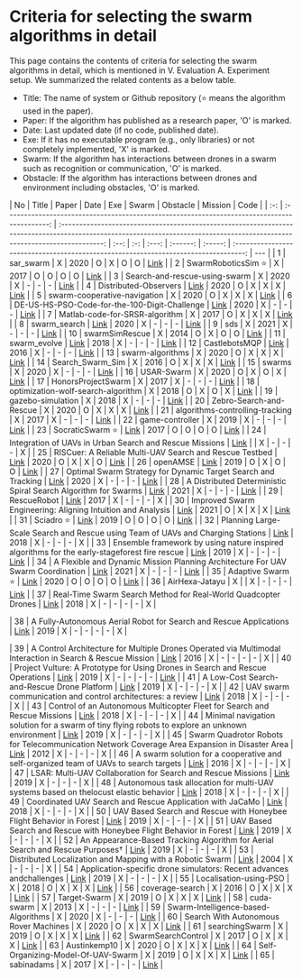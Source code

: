 # Criteria for selecting the swarm algorithms in detail

This page contains the contents of criteria for selecting the swarm algorithms in detail, which is mentioned in V. Evaluation A. Experiment setup.
We summarized the related contents as a below table.

- Title: The name of system or Github repository (:star: means the algorithm used in the paper).
- Paper: If the algorithm has published as a research paper, 'O' is marked.
- Date: Last updated date (if no code, published date).
- Exe: If it has no executable program (e.g., only libraries) or not completely implemented, 'X' is marked.
- Swarm: If the algorithm has interactions between drones in a swarm such as recognition or communication, 'O' is marked.
- Obstacle: If the algorithm has interactions between drones and environment including obstacles, 'O' is marked.

| No  |                                            Title                                             |                                                                                   Paper                                                                                    | Date | Exe | Swarm | Obstacle | Mission |                                        Code                                         |
| :-: | :------------------------------------------------------------------------------------------: | :------------------------------------------------------------------------------------------------------------------------------------------------------------------------: | :--: | :-: | :---: | :------: | :-----: | :---------------------------------------------------------------------------------: | --- |
|  1  |                                          sar_swarm                                           |                                                                                     X                                                                                      | 2020 |  O  |   X   |    O     |    O    |                     [Link](https://github.com/Cheryn/sar_swarm)                     |
|  2  |                                   SwarmRoboticsSim :star:                                    |                                                                                     X                                                                                      | 2017 |  O  |   O   |    O     |    O    |                 [Link](https://github.com/pc0179/SwarmRoboticsSim)                  |
|  3  |                                Search-and-rescue-using-swarm                                 |                                                                                     X                                                                                      | 2020 |  X  |   -   |    -     |    -    |    [Link](https://github.com/IIT-Madras-Team-MAM/Search-and-rescue-using-swarm)     |
|  4  |                                    Distributed-Observers                                     |                                                       [Link](https://amslaurea.unibo.it/19642/1/Nicola%20Franco.pdf)                                                       | 2020 |  O  |   X   |    X     |    X    |             [Link](https://github.com/francovia/Distributed-Observers)              |
|  5  |                                 swarm-cooperative-navigation                                 |                                                                                     X                                                                                      | 2020 |  O  |   X   |    X     |    X    |           [Link](https://github.com/doopa2w/swarm-cooperative-navigation)           |
|  6  |                        DE-US-HS-PSO-Code-for-the-100-Digit-Challenge                         |                                                            [Link](https://ieeexplore.ieee.org/document/8790272)                                                            | 2020 |  X  |   -   |    -     |    -    | [Link](https://github.com/steedhuang/DE-US-HS-PSO-Code-for-the-100-Digit-Challenge) |
|  7  |                                Matlab-code-for-SRSR-algorithm                                |                                                                                     X                                                                                      | 2017 |  O  |   X   |    X     |    X    |     [Link](https://github.com/Mojtaba-jabbarii/Matlab-code-for-SRSR-algorithm)      |
|  8  |                                         swarm_search                                         |                                                         [Link](http://rishabh-singh.in/projects/swarm-search-uav/)                                                         | 2020 |  X  |   -   |    -     |    -    |                 [Link](https://github.com/acr-iitkgp/swarm_search)                  |
|  9  |                                             sds                                              |                                                                                     X                                                                                      | 2021 |  X  |   -   |    -     |    -    |                   [Link](https://github.com/AndrewOwenMartin/sds)                   |
| 10  |                                        swarmSimRescue                                        |                                                                                     X                                                                                      | 2014 |  O  |   X   |    O     |    O    |                  [Link](https://github.com/aywrite/swarmSimRescue)                  |
| 11  |                                         swarm_evolve                                         |                                                                  [Link](https://arxiv.org/abs/1803.01106)                                                                  | 2018 |  X  |   -   |    -     |    -    |                    [Link](https://github.com/ddfan/swarm_evolve)                    |
| 12  |                                        CastlebotsMQP                                         |                                                 [Link](https://digital.wpi.edu/concern/student_works/np193b87t?locale=en)                                                  | 2016 |  X  |   -   |    -     |    -    |                  [Link](https://github.com/dmmurray/CastlebotsMQP)                  |
| 13  |                                       swarm-algorithms                                       |                                                                                     X                                                                                      | 2020 |  O  |   X   |    X     |    X    |                 [Link](https://github.com/rsarai/swarm-algorithms)                  |
| 14  |                                       Search_Swarm_Sim                                       |                                                                                     X                                                                                      | 2016 |  O  |   X   |    X     |    X    |                 [Link](https://github.com/Hriste/Search_Swarm_Sim)                  |
| 15  |                                            swarms                                            |                                                                                     X                                                                                      | 2020 |  X  |   -   |    -     |    -    |                   [Link](https://github.com/samuelchardy/swarms)                    |
| 16  |                                          USAR-Swarm                                          |                                                                                     X                                                                                      | 2020 |  O  |   X   |    O     |    X    |                  [Link](https://github.com/DaemonMajor/USAR-Swarm)                  |
| 17  |                                      HonorsProjectSwarm                                      |                                                                                     X                                                                                      | 2017 |  X  |   -   |    -     |    -    |            [Link](https://github.com/william-richard/HonorsProjectSwarm)            |
| 18  |                              optimization-wolf-search-algorithm                              |                                                                                     X                                                                                      | 2018 |  O  |   X   |    O     |    X    |        [Link](https://github.com/bavalia/optimization-wolf-search-algorithm)        |
| 19  |                                      gazebo-simulation                                       |                                                                                     X                                                                                      | 2018 |  X  |   -   |    -     |    -    |                [Link](https://github.com/MiMSwarm/gazebo-simulation)                |
| 20  |                                   Zebro-Search-and-Rescue                                    |                                                                                     X                                                                                      | 2020 |  O  |   X   |    X     |    X    |          [Link](https://github.com/RobvandenBerg/Zebro-Search-and-Rescue)           |
| 21  |                               algorithms-controlling-tracking                                |                                                                                     X                                                                                      | 2017 |  X  |   -   |    -     |    -    |       [Link](https://github.com/andrea-nisti/algorithms-controlling-tracking)       |
| 22  |                                       game-controller                                        |                                                                                     X                                                                                      | 2019 |  X  |   -   |    -     |    -    |                  [Link](https://github.com/shuhan/game-controller)                  |
| 23  |                                     SocraticSwarm :star:                                     |                                                  [Link](https://ieeexplore.ieee.org/stamp/stamp.jsp?tp=&arnumber=8594283)                                                  | 2017 |  O  |   O   |    O     |    O    |                  [Link](https://github.com/Breakend/SocraticSwarm)                  |
| 24  |                   Integration of UAVs in Urban Search and Rescue Missions                    |                                                  [Link](https://ieeexplore.ieee.org/stamp/stamp.jsp?tp=&arnumber=8848940)                                                  |      |  X  |   -   |    -     |    -    |                                          X                                          |
| 25  |                   RISCuer: A Reliable Multi-UAV Search and Rescue Testbed                    |                                                                [Link](https://arxiv.org/pdf/2006.06966.pdf)                                                                | 2020 |  O  |   X   |    X     |    O    |                     [Link](https://github.com/usman094/ch-1-3)                      |
| 26  |                                           openAMSE                                           |                                        [Link](https://www.wirelessinnovation.org/assets/Proceedings/2019/TS6.2%20Jeon%20paper.pdf)                                         | 2019 |  O  |   X   |    O     |    O    |                    [Link](https://github.com/afrl-rq/OpenAMASE)                     |
| 27  |                Optimal Swarm Strategy for Dynamic Target Search and Tracking                 |                                                       [Link](http://ifaamas.org/Proceedings/aamas2020/pdfs/p672.pdf)                                                       | 2020 |  X  |   -   |    -     |    -    |                 [Link](https://github.com/hianlee/kNNTargetSearch)                  |
| 28  |                A Distributed Deterministic Spiral Search Algorithm for Swarms                |                                                  [Link](https://ieeexplore.ieee.org/stamp/stamp.jsp?tp=&arnumber=7759652)                                                  | 2021 |  X  |   -   |    -     |    -    |                   [Link](https://github.com/BCLab-UNM/MPFA-ARGoS)                   |
| 29  |                                         RescueRobot                                          |                                                              [Link](http://ceur-ws.org/Vol-2054/paper11.pdf)                                                               | 2017 |  X  |   -   |    -     |    -    |                                          X                                          |
| 30  |                 Improved Swarm Engineering: Aligning Intuition and Analysis                  |                                                                [Link](https://arxiv.org/pdf/2012.04144.pdf)                                                                | 2021 |  O  |   X   |    X     |    X    |                  [Link](https://github.com/swarm-robotics/fordyca)                  |
| 31  |                                        Sciadro :star:                                        | [Link](https://reader.elsevier.com/reader/sd/pii/S0305054819301340?token=5A1EAE25073CA0EA00317019AF7D49C81792F558E182F3EA439EB5D1477B67ADA045F6821365EA4F9771AEE2208E3264) | 2019 |  O  |   O   |    O     |    O    |                 [Link](https://github.com/mlpi-unipi/drones-swarm)                  |
| 32  |       Planning Large-Scale Search and Rescue using Team of UAVs and Charging Stations        |                                                  [Link](https://ieeexplore.ieee.org/stamp/stamp.jsp?tp=&arnumber=8468631)                                                  | 2018 |  X  |   -   |    -     |    -    |                                          X                                          |
| 33  | Ensemble framework by using nature inspired algorithms for the early-stageforest fire rescue | [Link](https://reader.elsevier.com/reader/sd/pii/S0952197620300270?token=2927F6FD414835A5E8BF906438BDF82E929A3CB98E332A140AC2AB4E261395E1F346B723D4644FBCA47F87DE827C6708) | 2019 |  X  |   -   |    -     |    -    |                [Link](https://github.com/1654402787/RescueEnsemble)                 |
| 34  |       A Flexible and Dynamic Mission Planning Architecture For UAV Swarm Coordination        |                                                  [Link](https://ieeexplore.ieee.org/stamp/stamp.jsp?tp=&arnumber=7502669)                                                  | 2021 |  X  |   -   |    -     |    -    |                   [Link](https://github.com/Vision4UAV/Aerostack)                   |
| 35  |                                    Adaptive Swarm :star:                                     |                                        [Link](https://github.com/RuslanAgishev/adaptive_swarm/blob/master/MSc_Thesis_Skoltech.pdf)                                         | 2020 |  O  |   O   |    O     |    O    |               [Link](https://github.com/RuslanAgishev/adaptive_swarm)               |
| 36  |                                        AirHexa-Jatayu                                        |                                                                                     X                                                                                      |      |  X  |   -   |    -     |    -    |                 [Link](https://github.com/ashishvz/AirHexa-Jatayu)                  |
| 37  |                Real-Time Swarm Search Method for Real-World Quadcopter Drones                |                                                            [Link](https://www.mdpi.com/2076-3417/8/7/1169/pdf)                                                             | 2018 |  X  |   -   |    -     |    -    |                                          -                                          | X   |

| 38 | A Fully-Autonomous Aerial Robot for Search and Rescue Applications | [Link](https://idp.springer.com/authorize/casa?redirect_uri=https://link.springer.com/content/pdf/10.1007/s10846-018-0898-1.pdf&casa_token=sShhVkT4W_IAAAAA:Bap4O8mX7puaKGxRyRRkicHgB1vwdPVwDIonPAviAorIGBImGKPwduTUOAoqd9sN_zlFSSVXMhccotvgrw) | 2019 | X | - | - | - | - | X |

| 39 | A Control Architecture for Multiple Drones Operated via Multimodal Interaction in Search & Rescue Mission | [Link](https://ieeexplore.ieee.org/stamp/stamp.jsp?tp=&arnumber=7784304) | 2016 | X | - | - | - | - | X |
| 40 | Project Vulture: A Prototype for Using Drones in Search and Rescue Operations | [Link](https://ieeexplore.ieee.org/stamp/stamp.jsp?tp=&arnumber=8804846) | 2019 | X | - | - | - | - | [Link](https://github.com/tzutalin/labelImg) |
| 41 | A Low-Cost Search-and-Rescue Drone Platform | [Link](https://scholarworks.rit.edu/cgi/viewcontent.cgi?article=11235&context=theses) | 2019 | X | - | - | - | X |
| 42 | UAV swarm communication and control architectures: a review | [Link](https://cdnsciencepub.com/doi/pdf/10.1139/juvs-2018-0009) | 2018 | X | - | - | - | X |
| 43 | Control of an Autonomous Multicopter Fleet for Search and Rescue Missions | [Link](https://aaltodoc.aalto.fi/bitstream/handle/123456789/30114/master_Suvitie_Arto_2018.pdf?sequence=2&isAllowed=y) | 2018 | X | - | - | - | X |
| 44 | Minimal navigation solution for a swarm of tiny flying robots to explore an unknown environment | [Link](https://robotics.sciencemag.org/content/4/35/eaaw9710/tab-pdf) | 2019 | X | - | - | - | X |
| 45 | Swarm Quadrotor Robots for Telecommunication Network Coverage Area Expansion in Disaster Area | [Link](https://ieeexplore.ieee.org/stamp/stamp.jsp?tp=&arnumber=6318390) | 2012 | X | - | - | - | X |
| 46 | A swarm solution for a cooperative and self-organized team of UAVs to search targets | [Link](https://ieeexplore.ieee.org/stamp/stamp.jsp?tp=&arnumber=7520118) | 2016 | X | - | - | - | X |
| 47 | LSAR: Multi-UAV Collaboration for Search and Rescue Missions | [Link](https://ieeexplore.ieee.org/stamp/stamp.jsp?tp=&arnumber=8695011) | 2019 | X | - | - | - | X |
| 48 | Autonomous task allocation for multi-UAV systems based on thelocust elastic behavior | [Link](https://reader.elsevier.com/reader/sd/pii/S1568494618303296?token=8AA99C357A73B919BA995CA4BC969A1B16B9537AB554F377994808704E03F5CB468AC2D2AC97F483263A5BFA33E5D2D6) | 2018 | X | - | - | - | X |
| 49 | Coordinated UAV Search and Rescue Application with JaCaMo | [Link](https://link.springer.com/chapter/10.1007/978-3-319-94580-4_33) | 2018 | X | - | - | - | X |
| 50 | UAV Based Search and Rescue with Honeybee Flight Behavior in Forest | [Link](https://dl.acm.org/doi/pdf/10.1145/3314493.3314497) | 2019 | X | - | - | - | X |
| 51 | UAV Based Search and Rescue with Honeybee Flight Behavior in Forest | [Link](https://dl.acm.org/doi/abs/10.1145/3314493.3314497) | 2019 | X | - | - | - | X |
| 52 | An Appearance-Based Tracking Algorithm for Aerial Search and Rescue Purposes† | [Link](https://www.mdpi.com/1424-8220/19/3/652/htm) | 2019 | X | - | - | - | X |
| 53 | Distributed Localization and Mapping with a Robotic Swarm | [Link](https://link.springer.com/chapter/10.1007/978-3-540-30552-1_6) | 2004 | X | - | - | - | X |
| 54 | Application-specific drone simulators: Recent advances andchallenges | [Link](https://reader.elsevier.com/reader/sd/pii/S1569190X19300048?token=A1ED4C8FD5046B096DDFAC39B90459A0A0C773392A4751A908758377F43C6E42DB5A274CEB7429412FAF6205EE839538) | 2019 | X | - | - | - | X |
| 55 | Localisation-using-PSO | X | 2018 | O | X | X | X | [Link](https://github.com/Het369/Localisation-using-PSO) |
| 56 | coverage-search | X | 2016 | O | X | X | X | [Link](https://github.com/pawel-jakubowski/coverage-search) |
| 57 | Target-Swarm | X | 2019 | O | X | X | X | [Link](https://github.com/RHUL-Swarm/Target-Swarm) |
| 58 | cuda-swarm | X | 2013 | X | - | - | - | [Link](https://github.com/daghack/cuda-swarm) |
| 59 | Swarm-Intelligence-based-Algorithms | X | 2020 | X | - | - | - | [Link](https://github.com/SmartMobilityAlgorithms/Swarm-Intelligence-based-Algorithms) |
| 60 | Search With Autonomous Rover Machines | X | 2020 | O | X | X | X | [Link](https://github.com/woofwoof/SWARM) |
| 61 | searchingSwarm | X | 2019 | O | X | X | X | [Link](https://github.com/dlwilson355/searchingSwarm) |
| 62 | SwarmSearchControl | X | 2017 | O | X | X | X | [Link](https://github.com/LastArchAngel/SwarmSearchControl) |
| 63 | Austinkemp10 | X | 2020 | O | X | X | X | [Link](https://github.com/Austinkemp10/Swarm) |
| 64 | Self-Organizing-Model-Of-UAV-Swarm | X | 2019 | O | X | X | X | [Link](https://github.com/AliezBaby/Self-Organizing-Model-Of-UAV-Swarm) |
| 65 | sabinadams | X | 2017 | X | - | - | - | [Link](https://github.com/sabinadams/simulation) |
